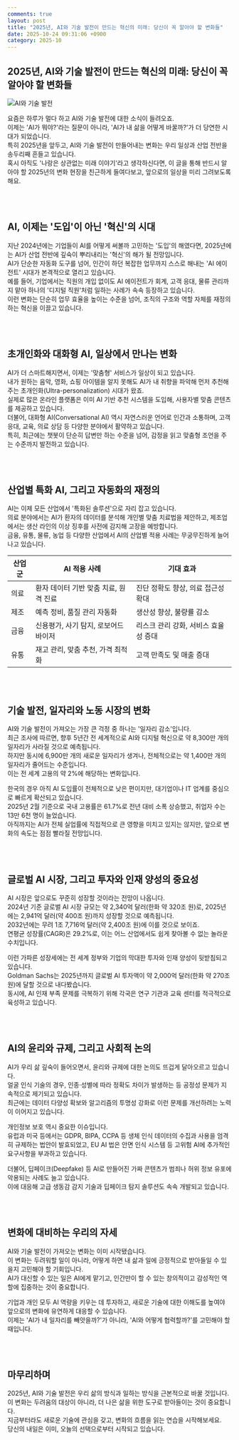 ```yaml
---
comments: true
layout: post
title: "2025년, AI와 기술 발전이 만드는 혁신의 미래: 당신이 꼭 알아야 할 변화들"
date: 2025-10-24 09:31:06 +0900
category: 2025-10
---
```


## 2025년, AI와 기술 발전이 만드는 혁신의 미래: 당신이 꼭 알아야 할 변화들

![AI와 기술 발전](https://images.unsplash.com/photo-1758644648300-6crop=entropy&cs=tinysrgb&fit=max&fm=jpg&ixid=M3w4MTk5NDN8MHwxfHJhbmRvbXx8fHx8fHx8fDE3NjEyNjU4MDh8&ixlib=rb-4.1.0&q=80&w=400)

요즘은 하루가 멀다 하고 AI와 기술 발전에 대한 소식이 들려오죠.  
이제는 'AI가 뭐야?'라는 질문이 아니라, 'AI가 내 삶을 어떻게 바꿀까?'가 더 당연한 시대가 되었습니다.  
특히 2025년을 앞두고, AI와 기술 발전이 만들어내는 변화는 우리 일상과 산업 전반을 송두리째 흔들고 있습니다.  
혹시 아직도 '나랑은 상관없는 미래 이야기'라고 생각하신다면, 이 글을 통해 반드시 알아야 할 2025년의 변화 현장을 친근하게 들여다보고, 앞으로의 일상을 미리 그려보도록 해요.

<br><br>

## AI, 이제는 '도입'이 아닌 '혁신'의 시대

지난 2024년에는 기업들이 AI를 어떻게 써볼까 고민하는 '도입'의 해였다면, 2025년에는 AI가 산업 전반에 깊숙이 뿌리내리는 '혁신'의 해가 될 전망입니다.  
AI가 단순한 자동화 도구를 넘어, 인간이 하던 복잡한 업무까지 스스로 해내는 'AI 에이전트' 시대가 본격적으로 열리고 있습니다.  
예를 들어, 기업에서는 직원의 개입 없이도 AI 에이전트가 회계, 고객 응대, 물류 관리까지 맡아 하나의 '디지털 직원'처럼 일하는 사례가 속속 등장하고 있습니다.  
이런 변화는 단순히 업무 효율을 높이는 수준을 넘어, 조직의 구조와 역할 자체를 재정의하는 혁신을 이끌고 있습니다.

<br><br>

## 초개인화와 대화형 AI, 일상에서 만나는 변화

AI가 더 스마트해지면서, 이제는 '맞춤형' 서비스가 일상이 되고 있습니다.  
내가 원하는 음악, 영화, 쇼핑 아이템을 알지 못해도 AI가 내 취향을 파악해 먼저 추천해주는 초개인화(Ultra-personalization) 시대가 왔죠.  
실제로 많은 온라인 플랫폼은 이미 AI 기반 추천 시스템을 도입해, 사용자별 맞춤 콘텐츠를 제공하고 있습니다.  
더불어, 대화형 AI(Conversational AI) 역시 자연스러운 언어로 인간과 소통하며, 고객 응대, 교육, 의료 상담 등 다양한 분야에서 활약하고 있습니다.  
특히, 최근에는 챗봇이 단순히 답변만 하는 수준을 넘어, 감정을 읽고 맞춤형 조언을 주는 수준까지 발전하고 있습니다.

<br><br>

## 산업별 특화 AI, 그리고 자동화의 재정의

AI는 이제 모든 산업에서 '특화된 솔루션'으로 자리 잡고 있습니다.  
의료 분야에서는 AI가 환자의 데이터를 분석해 개인별 맞춤 치료법을 제안하고, 제조업에서는 생산 라인의 이상 징후를 사전에 감지해 고장을 예방합니다.  
금융, 유통, 물류, 농업 등 다양한 산업에서 AI의 산업별 적용 사례는 무궁무진하게 늘어나고 있습니다.

| 산업군      | AI 적용 사례                                | 기대 효과                |
|-------------|---------------------------------------------|--------------------------|
| 의료        | 환자 데이터 기반 맞춤 치료, 원격 진료         | 진단 정확도 향상, 의료 접근성 확대 |
| 제조        | 예측 정비, 품질 관리 자동화                   | 생산성 향상, 불량률 감소      |
| 금융        | 신용평가, 사기 탐지, 로보어드바이저           | 리스크 관리 강화, 서비스 효율성 증대 |
| 유통        | 재고 관리, 맞춤 추천, 가격 최적화              | 고객 만족도 및 매출 증대      |

<br><br>

## 기술 발전, 일자리와 노동 시장의 변화

AI와 기술 발전이 가져오는 가장 큰 걱정 중 하나는 '일자리 감소'입니다.  
최근 조사에 따르면, 향후 5년간 전 세계적으로 AI와 디지털 혁신으로 약 8,300만 개의 일자리가 사라질 것으로 예측됩니다.  
하지만 동시에 6,900만 개의 새로운 일자리가 생겨나, 전체적으로는 약 1,400만 개의 일자리가 줄어드는 수준입니다.  
이는 전 세계 고용의 약 2%에 해당하는 변화입니다.

한국의 경우 아직 AI 도입률이 전체적으로 낮은 편이지만, 대기업이나 IT 업계를 중심으로 빠르게 확산되고 있습니다.  
2025년 2월 기준으로 국내 고용률은 61.7%로 전년 대비 소폭 상승했고, 취업자 수는 13만 6천 명이 늘었습니다.  
아직까지는 AI가 전체 실업률에 직접적으로 큰 영향을 미치고 있지는 않지만, 앞으로 변화의 속도는 점점 빨라질 전망입니다.

<br><br>

## 글로벌 AI 시장, 그리고 투자와 인재 양성의 중요성

AI 시장은 앞으로도 꾸준히 성장할 것이라는 전망이 나옵니다.  
2024년 기준 글로벌 AI 시장 규모는 약 2,340억 달러(한화 약 320조 원)로, 2025년에는 2,941억 달러(약 400조 원)까지 성장할 것으로 예측됩니다.  
2032년에는 무려 1조 7,716억 달러(약 2,400조 원)에 이를 것으로 보이죠.  
연평균 성장률(CAGR)은 29.2%로, 이는 어느 산업에서도 쉽게 찾아볼 수 없는 놀라운 수치입니다.

이런 가파른 성장세에는 전 세계 정부와 기업의 막대한 투자와 인재 양성이 뒷받침되고 있습니다.  
Goldman Sachs는 2025년까지 글로벌 AI 투자액이 약 2,000억 달러(한화 약 270조 원)에 달할 것으로 내다봤습니다.  
동시에, AI 인재 부족 문제를 극복하기 위해 각국은 연구 기관과 교육 센터를 적극적으로 육성하고 있습니다.

<br><br>

## AI의 윤리와 규제, 그리고 사회적 논의

AI가 우리 삶 깊숙이 들어오면서, 윤리와 규제에 대한 논의도 뜨겁게 달아오르고 있습니다.  
얼굴 인식 기술의 경우, 인종·성별에 따라 정확도 차이가 발생하는 등 공정성 문제가 지속적으로 제기되고 있습니다.  
최근에는 데이터 다양성 확보와 알고리즘의 투명성 강화로 이런 문제를 개선하려는 노력이 이어지고 있습니다.

개인정보 보호 역시 중요한 이슈입니다.  
유럽과 미국 등에서는 GDPR, BIPA, CCPA 등 생체 인식 데이터의 수집과 사용을 엄격히 규제하는 법안이 발효되었고, EU AI 법은 안면 인식 시스템 등 고위험 AI에 추가적인 요구사항을 부과하고 있습니다.

더불어, 딥페이크(Deepfake) 등 AI로 만들어진 가짜 콘텐츠가 범죄나 허위 정보 유포에 악용되는 사례도 늘고 있습니다.  
이에 대응해 고급 생동감 감지 기술과 딥페이크 탐지 솔루션도 속속 개발되고 있습니다.

<br><br>

## 변화에 대비하는 우리의 자세

AI와 기술 발전이 가져오는 변화는 이미 시작됐습니다.  
이 변화는 두려워할 일이 아니라, 어떻게 하면 내 삶과 일에 긍정적으로 받아들일 수 있을지 고민해야 할 기회입니다.  
AI가 대신할 수 있는 일은 AI에게 맡기고, 인간만이 할 수 있는 창의적이고 감성적인 역할에 집중하는 것이 중요합니다.

기업과 개인 모두 AI 역량을 키우는 데 투자하고, 새로운 기술에 대한 이해도를 높여야 앞으로의 변화에 유연하게 대응할 수 있습니다.  
이제는 'AI가 내 일자리를 빼앗을까?'가 아니라, 'AI와 어떻게 협력할까?'를 고민해야 할 때입니다.

<br><br>

## 마무리하며

2025년, AI와 기술 발전은 우리 삶의 방식과 일하는 방식을 근본적으로 바꿀 것입니다.  
이 변화는 두려움의 대상이 아니라, 더 나은 삶을 위한 도구로 받아들이는 것이 중요합니다.  
지금부터라도 새로운 기술에 관심을 갖고, 변화의 흐름을 읽는 연습을 시작해보세요.  
당신의 내일은 이미, 오늘의 선택으로부터 시작되고 있습니다.